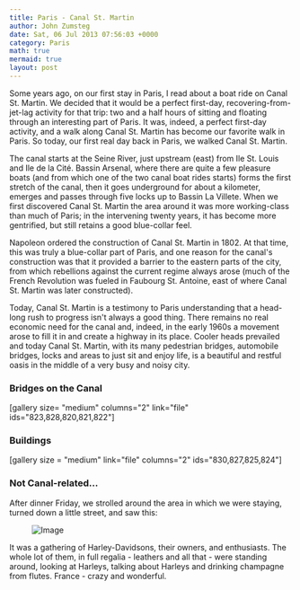 ```yaml
---
title: Paris - Canal St. Martin
author: John Zumsteg
date: Sat, 06 Jul 2013 07:56:03 +0000
category: Paris
math: true
mermaid: true
layout: post
---
```

Some years ago, on our first stay in Paris, I read about a boat ride on Canal St. Martin. We decided that it would be a perfect first-day, recovering-from-jet-lag activity for that trip: two and a half hours of sitting and floating through an interesting part of Paris. It was, indeed, a perfect first-day activity, and a walk along Canal St. Martin has become our favorite walk in Paris. So today, our first real day back in Paris, we walked Canal St. Martin.

The canal starts at the Seine River, just upstream (east) from Ile St. Louis and Ile de la Cité. Bassin Arsenal, where there are quite a few pleasure boats (and from which one of the two canal boat rides starts) forms the first stretch of the canal, then it goes underground for about a kilometer, emerges and passes through five locks up to Bassin La Villete. When we first discovered Canal St. Martin the area around it was more working-class than much of Paris; in the intervening twenty years, it has become more gentrified, but still retains a good blue-collar feel.

Napoleon ordered the construction of Canal St. Martin in 1802. At that time, this was truly a blue-collar part of Paris, and one reason for the canal's construction was that it provided a barrier to the eastern parts of the city, from which rebellions against the current regime always arose (much of the French Revolution was fueled in Faubourg St. Antoine, east of where Canal St. Martin was later constructed). 

Today, Canal St. Martin is a testimony to Paris understanding that a head-long rush to progress isn't always a good thing. There remains no real economic need for the canal and, indeed, in the early 1960s a movement arose to  fill it in and create a highway in its place. Cooler heads prevailed and today Canal St. Martin, with its many pedestrian bridges, automobile bridges, locks and areas to just sit and enjoy life, is a beautiful and restful oasis in the middle of a very busy and noisy city.
<h3>Bridges on the Canal</h3>
[gallery size= "medium" columns="2" link="file" ids="823,828,820,821,822"]
<h3>Buildings</h3>
[gallery size = "medium" link="file" columns="2" ids="830,827,825,824"]
<h3>Not Canal-related...</H3>
After dinner Friday, we strolled around the area in which we were staying, turned down a little street, and saw this:
<figure class = "landscape">
	<img src="{{"/assets/images/2013/07/DSC03156.jpg" | prepend: site.baseurl | prepend: site.url }}" alt="Image" />
	<figcaption></figcaption>
</figure>


It was a gathering of Harley-Davidsons, their owners, and enthusiasts. The whole lot of them, in full regalia - leathers and all that - were standing around, looking at Harleys, talking about Harleys and drinking champagne from flutes. France - crazy and wonderful.
